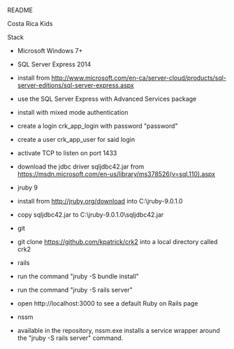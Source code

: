 README

Costa Rica Kids

Stack

* Microsoft Windows 7+

* SQL Server Express 2014
 * install from http://www.microsoft.com/en-ca/server-cloud/products/sql-server-editions/sql-server-express.aspx
 * use the SQL Server Express with Advanced Services package
 * install with mixed mode authentication
 * create a login crk_app_login with password "password"
 * create a user crk_app_user for said login
 * activate TCP to listen on port 1433
 * download the jdbc driver sqljdbc42.jar from https://msdn.microsoft.com/en-us/library/ms378526(v=sql.110).aspx

* jruby 9
 * install from http://jruby.org/download into C:\jruby-9.0.1.0
 * copy sqljdbc42.jar to C:\jruby-9.0.1.0\sqljdbc42.jar

* git
 * git clone https://github.com/kpatrick/crk2 into a local directory called crk2

* rails
 * run the command "jruby -S bundle install"
 * run the command "jruby -S rails server"
 * open http://localhost:3000 to see a default Ruby on Rails page

* nssm
 * available in the repository, nssm.exe installs a service wrapper around the "jruby -S rails server" command.
 
